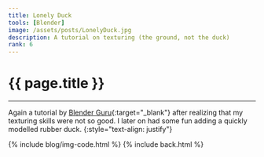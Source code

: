 ```yaml
---
title: Lonely Duck
tools: [Blender]
image: /assets/posts/LonelyDuck.jpg
description: A tutorial on texturing (the ground, not the duck)
rank: 6
---
```


# **{{ page.title }}**
<hr align='left' style='height:{{site.height}}; width:{{site.width}}'>

Again a tutorial by [Blender Guru](https://www.blenderguru.com){:target="_blank"} after realizing that my texturing skills were not so good. I later on had some fun adding a quickly modelled rubber duck.
{:style="text-align: justify"}

{% include blog/img-code.html %}
{% include back.html %}